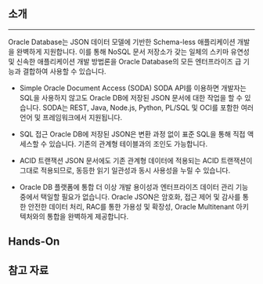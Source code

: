 ## 소개

---

Oracle Database는 JSON 데이터 모델에 기반한 Schema-less 애플리케이션 개발을 완벽하게 지원합니다. 이를 통해 NoSQL 문서 저장소가 갖는 일체의 스키마 유연성 및 신속한 애플리케이션 개발 방법론을 Oracle Database의 모든 엔터프라이즈 급 기능과 결합하여 사용할 수 있습니다.

- Simple Oracle Document Access (SODA)
    SODA API를 이용하면 개발자는 SQL을 사용하지 않고도 Oracle DB에 저장된 JSON 문서에 대한 작업을 할 수 있습니다. SODA는 REST, Java, Node.js, Python, PL/SQL 및 OCI를 포함한 여러 언어 및 프레임워크에서 지원됩니다.

- SQL 접근
    Oracle DB에 저장된 JSON은 변환 과정 없이 표준 SQL을 통해 직접 액세스할 수 있습니다. 기존의 관계형 테이블과의 조인도 가능합니다.

- ACID 트랜잭션
    JSON 문서에도 기존 관계형 데이터에 적용되는 ACID 트랜잭션이 그대로 적용되므로, 동등한 읽기 일관성과 동시 사용성을 누릴 수 있습니다. 

- Oracle DB 플랫폼에 통합
    더 이상 개발 용이성과 엔터프라이즈 데이터 관리 기능 중에서 택일할 필요가 없습니다. Oracle JSON은 암호화, 접근 제어 및 감사를 통한 안전한 데이터 처리, RAC를 통한 가용성 및 확장성, Oracle Multitenant 아키텍처와의 통합을 완벽하게 제공합니다.
    
## Hands-On

## 참고 자료
